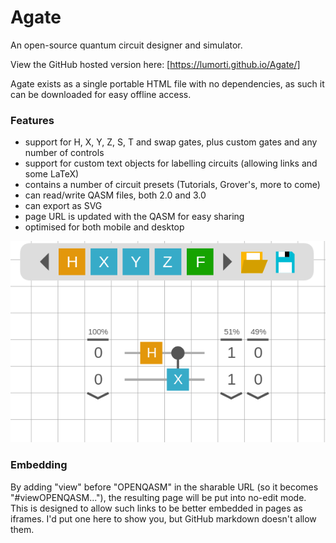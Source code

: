 # Agate
An open-source quantum circuit designer and simulator.

View the GitHub hosted version here: [https://lumorti.github.io/Agate/]

Agate exists as a single portable HTML file with no dependencies, as such it can be downloaded for easy offline access.

### Features
* support for H, X, Y, Z, S, T and swap gates, plus custom gates and any number of controls
* support for custom text objects for labelling circuits (allowing links and some LaTeX)
* contains a number of circuit presets (Tutorials, Grover's, more to come)
* can read/write QASM files, both 2.0 and 3.0
* can export as SVG
* page URL is updated with the QASM for easy sharing
* optimised for both mobile and desktop

[![Example of Agate](https://github.com/lumorti/Agate/blob/master/example.png?raw=true)](https://lumorti.github.io/Agate/)

### Embedding

By adding "view" before "OPENQASM" in the sharable URL (so it becomes "#viewOPENQASM..."), the resulting page will be put into no-edit mode. This is designed to allow such links to be better embedded in pages as iframes. I'd put one here to show you, but GitHub markdown doesn't allow them.

